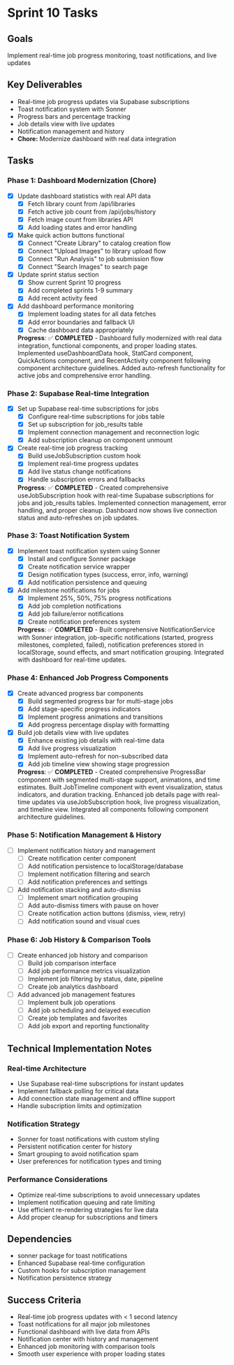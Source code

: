 # Sprint 10 Tasks

## Goals
Implement real-time job progress monitoring, toast notifications, and live updates

## Key Deliverables
- Real-time job progress updates via Supabase subscriptions
- Toast notification system with Sonner
- Progress bars and percentage tracking
- Job details view with live updates
- Notification management and history
- **Chore:** Modernize dashboard with real data integration

## Tasks

### Phase 1: Dashboard Modernization (Chore)
- [x] Update dashboard statistics with real API data
  - [x] Fetch library count from /api/libraries
  - [x] Fetch active job count from /api/jobs/history
  - [x] Fetch image count from libraries API
  - [x] Add loading states and error handling
  
- [x] Make quick action buttons functional
  - [x] Connect "Create Library" to catalog creation flow
  - [x] Connect "Upload Images" to library upload flow
  - [x] Connect "Run Analysis" to job submission flow
  - [x] Connect "Search Images" to search page
  
- [x] Update sprint status section
  - [x] Show current Sprint 10 progress
  - [x] Add completed sprints 1-9 summary
  - [x] Add recent activity feed
  
- [x] Add dashboard performance monitoring
  - [x] Implement loading states for all data fetches
  - [x] Add error boundaries and fallback UI
  - [x] Cache dashboard data appropriately

  **Progress**: ✅ **COMPLETED** - Dashboard fully modernized with real data integration, functional components, and proper loading states. Implemented useDashboardData hook, StatCard component, QuickActions component, and RecentActivity component following component architecture guidelines. Added auto-refresh functionality for active jobs and comprehensive error handling.

### Phase 2: Supabase Real-time Integration
- [x] Set up Supabase real-time subscriptions for jobs
  - [x] Configure real-time subscriptions for jobs table
  - [x] Set up subscription for job_results table
  - [x] Implement connection management and reconnection logic
  - [x] Add subscription cleanup on component unmount
  
- [x] Create real-time job progress tracking
  - [x] Build useJobSubscription custom hook
  - [x] Implement real-time progress updates
  - [x] Add live status change notifications
  - [x] Handle subscription errors and fallbacks

  **Progress**: ✅ **COMPLETED** - Created comprehensive useJobSubscription hook with real-time Supabase subscriptions for jobs and job_results tables. Implemented connection management, error handling, and proper cleanup. Dashboard now shows live connection status and auto-refreshes on job updates.

### Phase 3: Toast Notification System
- [x] Implement toast notification system using Sonner
  - [x] Install and configure Sonner package
  - [x] Create notification service wrapper
  - [x] Design notification types (success, error, info, warning)
  - [x] Add notification persistence and queuing
  
- [x] Add milestone notifications for jobs
  - [x] Implement 25%, 50%, 75% progress notifications
  - [x] Add job completion notifications
  - [x] Add job failure/error notifications
  - [x] Create notification preferences system

  **Progress**: ✅ **COMPLETED** - Built comprehensive NotificationService with Sonner integration, job-specific notifications (started, progress milestones, completed, failed), notification preferences stored in localStorage, sound effects, and smart notification grouping. Integrated with dashboard for real-time updates.

### Phase 4: Enhanced Job Progress Components
- [x] Create advanced progress bar components
  - [x] Build segmented progress bar for multi-stage jobs
  - [x] Add stage-specific progress indicators
  - [x] Implement progress animations and transitions
  - [x] Add progress percentage display with formatting
  
- [x] Build job details view with live updates
  - [x] Enhance existing job details with real-time data
  - [x] Add live progress visualization
  - [x] Implement auto-refresh for non-subscribed data
  - [x] Add job timeline view showing stage progression

  **Progress**: ✅ **COMPLETED** - Created comprehensive ProgressBar component with segmented multi-stage support, animations, and time estimates. Built JobTimeline component with event visualization, status indicators, and duration tracking. Enhanced job details page with real-time updates via useJobSubscription hook, live progress visualization, and timeline view. Integrated all components following component architecture guidelines.

### Phase 5: Notification Management & History
- [ ] Implement notification history and management
  - [ ] Create notification center component
  - [ ] Add notification persistence to localStorage/database
  - [ ] Implement notification filtering and search
  - [ ] Add notification preferences and settings
  
- [ ] Add notification stacking and auto-dismiss
  - [ ] Implement smart notification grouping
  - [ ] Add auto-dismiss timers with pause on hover
  - [ ] Create notification action buttons (dismiss, view, retry)
  - [ ] Add notification sound and visual cues

### Phase 6: Job History & Comparison Tools
- [ ] Create enhanced job history and comparison
  - [ ] Build job comparison interface
  - [ ] Add job performance metrics visualization
  - [ ] Implement job filtering by status, date, pipeline
  - [ ] Create job analytics dashboard
  
- [ ] Add advanced job management features
  - [ ] Implement bulk job operations
  - [ ] Add job scheduling and delayed execution
  - [ ] Create job templates and favorites
  - [ ] Add job export and reporting functionality

## Technical Implementation Notes

### Real-time Architecture
- Use Supabase real-time subscriptions for instant updates
- Implement fallback polling for critical data
- Add connection state management and offline support
- Handle subscription limits and optimization

### Notification Strategy
- Sonner for toast notifications with custom styling
- Persistent notification center for history
- Smart grouping to avoid notification spam
- User preferences for notification types and timing

### Performance Considerations
- Optimize real-time subscriptions to avoid unnecessary updates
- Implement notification queuing and rate limiting
- Use efficient re-rendering strategies for live data
- Add proper cleanup for subscriptions and timers

## Dependencies
- sonner package for toast notifications
- Enhanced Supabase real-time configuration
- Custom hooks for subscription management
- Notification persistence strategy

## Success Criteria
- Real-time job progress updates with < 1 second latency
- Toast notifications for all major job milestones
- Functional dashboard with live data from APIs
- Notification center with history and management
- Enhanced job monitoring with comparison tools
- Smooth user experience with proper loading states 
